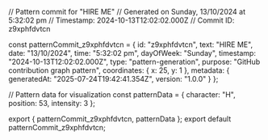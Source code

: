 // Pattern commit for "HIRE ME"
// Generated on Sunday, 13/10/2024 at 5:32:02 pm
// Timestamp: 2024-10-13T12:02:02.000Z
// Commit ID: z9xphfdvtcn

const patternCommit_z9xphfdvtcn = {
  id: "z9xphfdvtcn",
  text: "HIRE ME",
  date: "13/10/2024",
  time: "5:32:02 pm",
  dayOfWeek: "Sunday",
  timestamp: "2024-10-13T12:02:02.000Z",
  type: "pattern-generation",
  purpose: "GitHub contribution graph pattern",
  coordinates: {
    x: 25,
    y: 1
  },
  metadata: {
    generatedAt: "2025-07-24T19:42:41.354Z",
    version: "1.0.0"
  }
};

// Pattern data for visualization
const patternData = {
  character: "H",
  position: 53,
  intensity: 3
};

export { patternCommit_z9xphfdvtcn, patternData };
export default patternCommit_z9xphfdvtcn;
